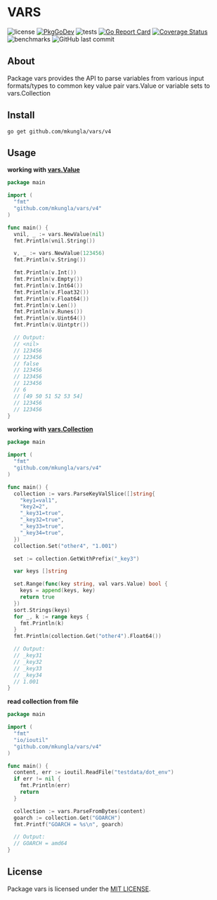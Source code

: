 # VARS

![license](https://img.shields.io/github/license/mkungla/vars) [![PkgGoDev](https://pkg.go.dev/badge/github.com/mkungla/vars/v4)](https://pkg.go.dev/github.com/mkungla/vars/v4) ![tests](https://github.com/mkungla/vars/workflows/tests/badge.svg) [![Go Report Card](https://goreportcard.com/badge/github.com/mkungla/vars)](https://goreportcard.com/report/github.com/mkungla/vars) [![Coverage Status](https://coveralls.io/repos/github/mkungla/vars/badge.svg?branch=main)](https://coveralls.io/github/mkungla/vars?branch=main)  ![benchmarks](https://github.com/mkungla/vars/workflows/benchmarks/badge.svg) ![GitHub last commit](https://img.shields.io/github/last-commit/mkungla/vars)

## About
Package vars provides the API to parse variables from various input formats/types to common key value pair vars.Value or variable sets to vars.Collection


## Install

```
go get github.com/mkungla/vars/v4
```

## Usage

**working with [vars.Value](https://pkg.go.dev/github.com/mkungla/vars/v4#Value)**

```go
package main

import (
  "fmt"
  "github.com/mkungla/vars/v4"
)

func main() {
  vnil, _ := vars.NewValue(nil)
  fmt.Println(vnil.String())

  v, _ := vars.NewValue(123456)
  fmt.Println(v.String())

  fmt.Println(v.Int())
  fmt.Println(v.Empty())
  fmt.Println(v.Int64())
  fmt.Println(v.Float32())
  fmt.Println(v.Float64())
  fmt.Println(v.Len())
  fmt.Println(v.Runes())
  fmt.Println(v.Uint64())
  fmt.Println(v.Uintptr())

  // Output:
  // <nil>
  // 123456
  // 123456
  // false
  // 123456
  // 123456
  // 123456
  // 6
  // [49 50 51 52 53 54]
  // 123456
  // 123456
}
```

**working with [vars.Collection](https://pkg.go.dev/github.com/mkungla/vars/v4#Collection)**

```go
package main

import (
  "fmt"
  "github.com/mkungla/vars/v4"
)

func main() {
  collection := vars.ParseKeyValSlice([]string{
    "key1=val1",
    "key2=2",
    "_key31=true",
    "_key32=true",
    "_key33=true",
    "_key34=true",
  })
  collection.Set("other4", "1.001")

  set := collection.GetWithPrefix("_key3")

  var keys []string

  set.Range(func(key string, val vars.Value) bool {
    keys = append(keys, key)
    return true
  })
  sort.Strings(keys)
  for _, k := range keys {
    fmt.Println(k)
  }
  fmt.Println(collection.Get("other4").Float64())

  // Output:
  // _key31
  // _key32
  // _key33
  // _key34
  // 1.001
}
```

**read collection from file**

```go
package main

import (
  "fmt"
  "io/ioutil"
  "github.com/mkungla/vars/v4"
)

func main() {
  content, err := ioutil.ReadFile("testdata/dot_env")
  if err != nil {
    fmt.Println(err)
    return
  }

  collection := vars.ParseFromBytes(content)
  goarch := collection.Get("GOARCH")
  fmt.Printf("GOARCH = %s\n", goarch)

  // Output:
  // GOARCH = amd64
}
```

## License

Package vars is licensed under the [MIT LICENSE](./LICENSE).
